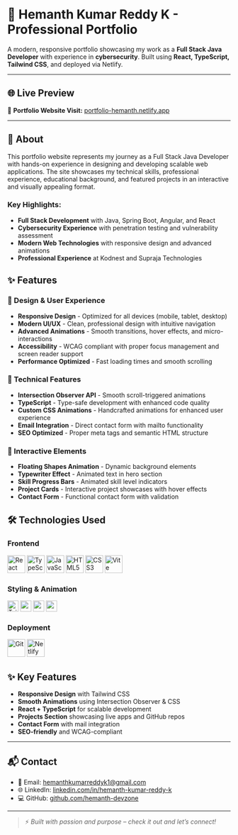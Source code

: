 # 🚀 Hemanth Kumar Reddy K - Professional Portfolio

A modern, responsive portfolio showcasing my work as a **Full Stack Java Developer** with experience in **cybersecurity**. Built using **React, TypeScript, Tailwind CSS**, and deployed via Netlify.

---

## 🌐 Live Preview

🔗 **Portfolio Website Visit:** [portfolio-hemanth.netlify.app](https://portfolio-hemanth.netlify.app)

---

## 🎯 About

This portfolio website represents my journey as a Full Stack Java Developer with hands-on experience in designing and developing scalable web applications. The site showcases my technical skills, professional experience, educational background, and featured projects in an interactive and visually appealing format.

### Key Highlights:
- **Full Stack Development** with Java, Spring Boot, Angular, and React
- **Cybersecurity Experience** with penetration testing and vulnerability assessment
- **Modern Web Technologies** with responsive design and advanced animations
- **Professional Experience** at Kodnest and Supraja Technologies

## ✨ Features

### 🎨 Design & User Experience
- **Responsive Design** - Optimized for all devices (mobile, tablet, desktop)
- **Modern UI/UX** - Clean, professional design with intuitive navigation
- **Advanced Animations** - Smooth transitions, hover effects, and micro-interactions
- **Accessibility** - WCAG compliant with proper focus management and screen reader support
- **Performance Optimized** - Fast loading times and smooth scrolling

### 🔧 Technical Features
- **Intersection Observer API** - Smooth scroll-triggered animations
- **TypeScript** - Type-safe development with enhanced code quality
- **Custom CSS Animations** - Handcrafted animations for enhanced user experience
- **Email Integration** - Direct contact form with mailto functionality
- **SEO Optimized** - Proper meta tags and semantic HTML structure

### 📱 Interactive Elements
- **Floating Shapes Animation** - Dynamic background elements
- **Typewriter Effect** - Animated text in hero section
- **Skill Progress Bars** - Animated skill level indicators
- **Project Cards** - Interactive project showcases with hover effects
- **Contact Form** - Functional contact form with validation

## 🛠️ Technologies Used

### Frontend
<p align="left">
  <img src="https://cdn.jsdelivr.net/gh/devicons/devicon/icons/react/react-original.svg" height="40" alt="React" />
  <img src="https://cdn.jsdelivr.net/gh/devicons/devicon/icons/typescript/typescript-original.svg" height="40" alt="TypeScript" />
  <img src="https://cdn.jsdelivr.net/gh/devicons/devicon/icons/javascript/javascript-original.svg" height="40" alt="JavaScript" />
  <img src="https://cdn.jsdelivr.net/gh/devicons/devicon/icons/html5/html5-original.svg" height="40" alt="HTML5" />
  <img src="https://cdn.jsdelivr.net/gh/devicons/devicon/icons/css3/css3-original.svg" height="40" alt="CSS3" />
  <img src="https://cdn.jsdelivr.net/gh/devicons/devicon/icons/vite/vite-original.svg" height="40" alt="Vite" />
</p>

### Styling & Animation
<p align="left">
  <img src="https://img.shields.io/badge/Tailwind_CSS-06B6D4?style=for-the-badge&logo=tailwind-css&logoColor=white" height="25" alt="Tailwind CSS" />
  <img src="https://img.shields.io/badge/CSS%20Variables-%23333?style=flat&logo=css3&logoColor=white" height="25" />
  <img src="https://img.shields.io/badge/Flexbox-%231572B6?style=flat&logo=css3&logoColor=white" height="25" />
  <img src="https://img.shields.io/badge/Grid%20Layout-%231572B6?style=flat&logo=css3&logoColor=white" height="25" />
</p>

### Deployment
<p align="left">
  <img src="https://cdn.jsdelivr.net/gh/devicons/devicon/icons/git/git-original.svg" height="40" alt="Git" />
  <img src="https://www.vectorlogo.zone/logos/netlify/netlify-icon.svg" height="40" alt="Netlify" />
</p>

## ✨ Key Features

- **Responsive Design** with Tailwind CSS
- **Smooth Animations** using Intersection Observer & CSS
- **React + TypeScript** for scalable development
- **Projects Section** showcasing live apps and GitHub repos
- **Contact Form** with mail integration
- **SEO-friendly** and WCAG-compliant

---

## 📬 Contact

- 📧 Email: [hemanthkumarreddyk1@gmail.com](mailto:hemanthkumarreddyk1@gmail.com)  
- 🌐 LinkedIn: [linkedin.com/in/hemanth-kumar-reddy-k](https://linkedin.com/in/hemanth-kumar-reddy-k)  
- 💻 GitHub: [github.com/hemanth-devzone](https://github.com/hemanth-devzone)

---

> ⚡ *Built with passion and purpose – check it out and let’s connect!*
